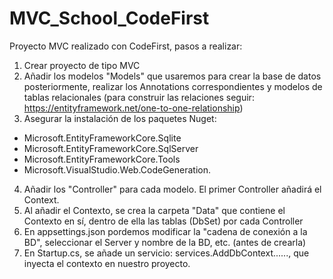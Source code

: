 # MVC_School_CodeFirst
Proyecto MVC realizado con CodeFirst, pasos a realizar:
1. Crear proyecto de tipo MVC
2. Añadir los modelos "Models" que usaremos para crear la base de datos posteriormente, realizar los Annotations correspondientes y modelos de tablas relacionales (para construir las relaciones seguir: https://entityframework.net/one-to-one-relationship)
3. Asegurar la instalación de los paquetes Nuget:
  - Microsoft.EntityFrameworkCore.Sqlite
  - Microsoft.EntityFrameworkCore.SqlServer
  - Microsoft.EntityFrameworkCore.Tools
  - Microsoft.VisualStudio.Web.CodeGeneration.
4. Añadir los "Controller" para cada modelo. El primer Controller añadirá el Context.
5. Al añadir el Contexto, se crea la carpeta "Data" que contiene el Contexto en sí, dentro de ella las tablas (DbSet) por cada Controller
6. En appsettings.json pordemos modificar la "cadena de conexión a la BD", seleccionar el Server y nombre de la BD, etc. (antes de crearla)
7. En Startup.cs, se añade un servicio: services.AddDbContext......, que inyecta el contexto en nuestro proyecto. 
